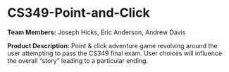 # CS349-Point-and-Click
**Team Members:** Joseph Hicks, Eric Anderson, Andrew Davis

**Product Description:** Point & click adventure game revolving around the user attempting to pass the CS349 final exam. User choices will influence the overall “story” leading to a particular ending.
